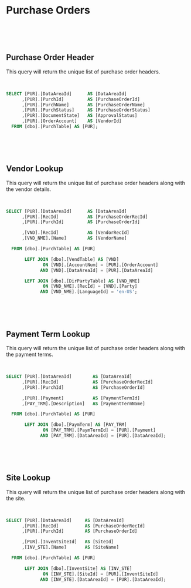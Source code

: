 <!---------------------->
<!--- Page / Section --->
<!---------------------->

# Purchase Orders

<br />
<br />
<br />

<!---------------------->
<!--- Page / Section --->
<!---------------------->



<div style="page-break-after: always"> 



<!---------------------->
<!--- Page / Section --->
<!---------------------->

## Purchase Order Header
 
This query will return the unique list of purchase order headers.
   
<br />

``` SQL
SELECT [PUR].[DataAreaId]      AS [DataAreaId]
      ,[PUR].[PurchId]         AS [PurchaseOrderId]
      ,[PUR].[PurchName]       AS [PurchaseOrderName]
      ,[PUR].[PurchStatus]     AS [PurchaseOrderStatus]
      ,[PUR].[DocumentState]   AS [ApprovalStatus]
      ,[PUR].[OrderAccount]    AS [VendorId]
  FROM [dbo].[PurchTable] AS [PUR];
```

<br />
<br />
<br />

<!---------------------->
<!--- Page / Section --->
<!---------------------->



<div style="page-break-after: always"> 



<!---------------------->
<!--- Page / Section --->
<!---------------------->

## Vendor Lookup
 
This query will return the unique list of purchase order headers along with the vendor details.
   
<br />

``` SQL
SELECT [PUR].[DataAreaId]      AS [DataAreaId]
      ,[PUR].[RecId]           AS [PurchaseOrderRecId]
      ,[PUR].[PurchId]         AS [PurchaseOrderId]

      ,[VND].[RecId]           AS [VendorRecId]
      ,[VND_NME].[Name]        AS [VendorName]

  FROM [dbo].[PurchTable] AS [PUR]

       LEFT JOIN [dbo].[VendTable] AS [VND]
              ON [VND].[AccountNum] = [PUR].[OrderAccount]
             AND [VND].[DataAreaId] = [PUR].[DataAreaId]

       LEFT JOIN [dbo].[DirPartyTable] AS [VND_NME]
              ON [VND_NME].[RecId] = [VND].[Party]
             AND [VND_NME].[LanguageId] = 'en-US';
```

<br />
<br />
<br />

<!---------------------->
<!--- Page / Section --->
<!---------------------->



<div style="page-break-after: always"> 



<!---------------------->
<!--- Page / Section --->
<!---------------------->

## Payment Term Lookup
 
This query will return the unique list of purchase order headers along with the payment terms.
   
<br />

``` SQL
SELECT [PUR].[DataAreaId]        AS [DataAreaId]
      ,[PUR].[RecId]             AS [PurchaseOrderRecId]
      ,[PUR].[PurchId]           AS [PurchaseOrderId]

      ,[PUR].[Payment]           AS [PaymentTermId]
      ,[PAY_TRM].[Description]   AS [PaymentTermName]

  FROM [dbo].[PurchTable] AS [PUR]

       LEFT JOIN [dbo].[PaymTerm] AS [PAY_TRM]
              ON [PAY_TRM].[PaymTermId] = [PUR].[Payment]
             AND [PAY_TRM].[DataAreaId] = [PUR].[DataAreaId];
```

<br />
<br />
<br />

<!---------------------->
<!--- Page / Section --->
<!---------------------->



<div style="page-break-after: always"> 



<!---------------------->
<!--- Page / Section --->
<!---------------------->

## Site Lookup
 
This query will return the unique list of purchase order headers along with the site.
   
<br />

``` SQL
SELECT [PUR].[DataAreaId]     AS [DataAreaId]
      ,[PUR].[RecId]          AS [PurchaseOrderRecId]
      ,[PUR].[PurchId]        AS [PurchaseOrderId]

      ,[PUR].[InventSiteId]   AS [SiteId]
      ,[INV_STE].[Name]       AS [SiteName]

  FROM [dbo].[PurchTable] AS [PUR]

       LEFT JOIN [dbo].[InventSite] AS [INV_STE]
              ON [INV_STE].[SiteId] = [PUR].[InventSiteId]
             AND [INV_STE].[DataAreaId] = [PUR].[DataAreaId];
```

<br />
<br />
<br />

<!---------------------->
<!--- Page / Section --->
<!---------------------->
